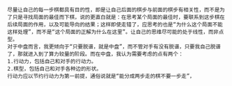 
	尽量让自己的每一步棋都具有目的性，即是让自己后面的棋步与前面的棋步有相关性，而不是为了只是寻找局面的最佳而下棋，说的更直白就是：在思考某个局面的最佳时，要联系到这步棋在后续局面的作用，以及可能导向的结果；这样即使走错了，应思考的也是“为什么这个局面不能这样处理”，而不是“这个局面的正解为什么在这里”。让自己的思维尽可能的处于线性，而非点型。
	对于中盘而言，我更倾向于“只要脱谱，就是中盘”，而不管对手有没有脱谱，只要我自己脱谱了，那就进入到了算力较量的阶段。而在中盘，我认为需要考虑的点有两个：
	1.行动力，包括自己和对手的行动力。
	2.棋型，包括自己和对手各种边的形状。
	行动力应以节约行动力为第一前提，通俗说就是“能分成两步走的棋不要一步走”，